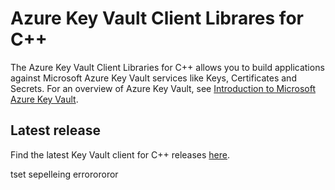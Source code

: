 # Azure Key Vault Client Librares for C++

The Azure Key Vault Client Libraries for C++ allows you to build applications against Microsoft Azure Key Vault services like Keys, Certificates and Secrets. For an overview of Azure Key Vault, see [Introduction to Microsoft Azure Key Vault](https://docs.microsoft.com/azure/key-vault).

## Latest release

Find the latest Key Vault client for C++ releases [here](https://azure.github.io/azure-sdk/releases/latest/cpp.html).

tset sepelleing errorororor